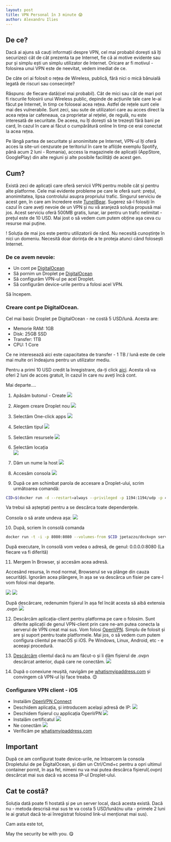 ```yaml
---
layout: post
title: VPN Personal în 3 minute 😱
author: Alexandru Ilies
---
```

## De ce?
Dacă ai ajuns să cauți informații despre VPN, cel mai probabil dorești să îți securizezi cât de cât prezenta ta pe Internet, fie că ai motive evidente sau pur și simplu ești un simplu utilizator de Internet. Oricare ar fi motivul - folosirea unui VPN este de neevitat, vedem imediat de ce.

De câte ori ai folosit o rețea de Wireless, publică, fără nici o mică bănuială legată de riscuri sau consecințe? 

Răspuns: de fiecare dată(cel mai probabil).
Cât de mici sau cât de mari pot fi riscurile folosirii unui Wireless public, depinde de acțiunile tale care le-ai făcut pe Internet, în timp ce foloseai acea rețea. Astfel de rețele sunt cele mai des vulnerabile. Sunt zeci, sau sute de utilizatori care au acces direct la acea rețea iar cafeneaua, ca proprietar al rețelei, de regulă, nu este interesată de securitate. De aceea, nu îți dorești să te trezești fără bani pe card, în cazul în care ai făcut o cumpărătură online în timp ce erai conectat la acea rețea. 

Pe lângă partea de securitate și anonimitate pe Internet, VPN-ul îți oferă acces la site-uri cenzurate pe teritoriul în care te afli(de exemplu Spotify, până acum 2 luni - Romania), access la magazinele de aplicații (AppStore, GooglePlay) din alte regiuni și alte posibile facilități de acest gen. 

## Cum?

Există zeci de aplicații care oferă servicii VPN pentru mobile cât și pentru alte platforme. Cele mai evidente probleme pe care le oferă sunt: prețul, anonimitatea, lipsa controlului asupra propriului trafic. Singurul serviciu de acest gen, în care am încredere este [TunellBear](https://www.tunnelbear.com/pricing).  Sugerez să-l folosiți în cazul în care aveți nevoie de un VPN și nu vă aranjeză soluția propusă mai jos. Acest serviciu oferă 500MB gratis, lunar, iar pentru un trafic nelimitat - prețul este de 10 USD. Mai jost o să vedem cum putem obține așa ceva cu resurse mai puține.


! Soluția de mai jos este pentru utilizatorii de rând. Nu necesită cunoștințe în nici un domeniu. Necesită doar dorința de a te proteja atunci când folosești Internet.

### De ce avem nevoie:

- Un cont pe [DigitalOcean](https://www.digitalocean.com)
- Să pornim un Droplet pe [DigitalOcean](https://www.digitalocean.com)
- Să configurăm VPN-ul pe acel Droplet.
- Să configurăm device-urile pentru a folosi acel VPN.

Să începem.

### Creare cont pe DigitalOcean.

Cel mai basic Droplet pe DigitalOcean - ne costă 5 USD/lună. Acesta are:

- Memorie RAM: 1GB
- Disk: 25GB SSD
- Transfer: 1TB
- CPU: 1 Core

Ce ne interesează aici este capacitatea de transfer - 1 TB / lună este de cele mai multe ori îndeajuns pentru un utilizator mediu. 

Pentru a primi 10 USD credit la înregistrare, da-ți click [aici](https://m.do.co/c/6f4b7837cd02). Acesta vă va oferi 2 luni de acces gratuit, în cazul în care nu aveți încă cont.

Mai departe.... 

1. Apăsăm butonul - Create
![](https://www.dropbox.com/s/89pf6jpt80qegem/1.png?raw=1)

2. Alegem creare Droplet nou
![](https://www.dropbox.com/s/1s8oxsfx5iaq1ck/2.png?raw=1)

3. Selectăm One-click apps 
![](https://www.dropbox.com/s/tuz4apyy2dnum62/3.png?raw=1)

4.  Selectăm tipul
![](https://www.dropbox.com/s/83ul7cctr7bjcw8/4.png?raw=1)

5. Selectăm resursele
![](https://www.dropbox.com/s/wxxc48xm0itv55z/5.png?raw=1)

6. Selectăm locația  
![](https://www.dropbox.com/s/q9jkwo36osl2jze/6.png?raw=1)

7. Dăm un nume la host
![](https://www.dropbox.com/s/xjoeztg9lf2gip4/7.png?raw=1)

8. Accesăm consola
![](https://www.dropbox.com/s/o72r5v9dwxyb5nl/8.png?raw=1)

9. După ce am schimbat parola de accesare a Droplet-ului, scrim  următoarea comandă:
 ```bash
CID=$(docker run -d --restart=always --privileged -p 1194:1194/udp -p 443:443/tcp jpetazzo/dockvpn)
 ```
Va trebui să așteptați pentru a se descărca toate dependențele.

Consola o să arate undeva așa:
![](https://www.dropbox.com/s/ftl6co5y5wjg3rx/9.png?raw=1)

10. După, scriem în consolă comanda
 ```bash
 docker run -t -i -p 8080:8080 --volumes-from $CID jpetazzo/dockvpn serveconfig
 ```
După executare, în consolă vom vedea o adresă, de genul: 0.0.0.0:8080 (La fiecare va fi diferită)

11. Mergem în Browser, și accesăm acea adresă.

Accesând resursa, în mod normal, Browserul se va plânge din cauza securității. Ignorăm acea plângere, în așa se va descărca un fisier pe care-l vom folosi mai departe.

![](https://www.dropbox.com/s/vsxw4ur59qsqe90/10.png?raw=1)
![](https://www.dropbox.com/s/nokabrhe7q0sjh9/11.png?raw=1)


După descărcare, redenumim fișierul în așa fel încât acesta să aibă extensia .ovpn
![](https://www.dropbox.com/s/4p1xny119pbs5je/12.png?raw=1)

12. Descărcăm aplicația-client pentru platforma pe care o folosim. Sunt diferite aplicații de genul VPN-client prin care ne-am putea conecta la serverul de VPN creat mai sus. Vom folosi [OpenVPN](https://openvpn.net/index.php/open-source/downloads.html). Simplu de folosit și are și suport pentru toate platformele. Mai jos, o să vedem cum putem configura clientul pe macOS și iOS. Pe Windows, Linux, Android, etc - e aceeași procedură.
13. [Descărcăm](https://openvpn.net/index.php/open-source/downloads.html) clientul dacă nu am făcut-o și îi dăm fișierul de .ovpn descărcat anterior, după care ne conectăm.
![](https://www.dropbox.com/s/yeoivmd8ldxdtki/13.png?raw=1)

14. După o conexiune reușită, navigăm pe [whatismyipaddress.com](https://whatismyipaddress.com) și convingem că VPN-ul își face treaba. 😊


### Configurare VPN client - iOS

- Instalăm [OpenVPN Connect](https://itunes.apple.com/us/app/openvpn-connect/id590379981?mt=8)
- Deschidem aplicația, și introducem același adresă de IP:
![](https://www.dropbox.com/s/wjb0akzuha2t3id/14.png?raw=1)
- Deschidem fișierul cu applicația OpenVPN
![](https://www.dropbox.com/s/gwqfmzj8j3sz6x6/15.jpg?raw=1)
- Instalăm certificatul 
![](https://www.dropbox.com/s/0knsibq6cajhsfc/16.jpg?raw=1)
- Ne conectăm
![](https://www.dropbox.com/s/z5ckietmjora1pg/17.jpg?raw=1)
- Verificăm pe [whatismyipaddress.com](https://whatismyipaddress.com)


## Important
După ce am configurat toate device-urile, ne întoarcem la consola Dropletului de pe DigitalOcean, și dăm un Ctrl/Cmd+c pentru a opri ultimul container pornit, în așa fel, nimeni nu va mai putea descărca fișierul(.ovpn) descărcat mai sus dacă va accesa IP-ul Droplet-ului. 

## Cat te costă?
Soluția dată poate fi hostată și pe un server local, dacă acesta există. Dacă nu - metoda descrisă mai sus te va costa 5 USD/lună(nu uita - primele 2 luni le ai gratuit dacă te-ai înregistrat folosind link-ul menționat mai sus).  

Cam asta este tot, 

May the security be with you. 😋 





